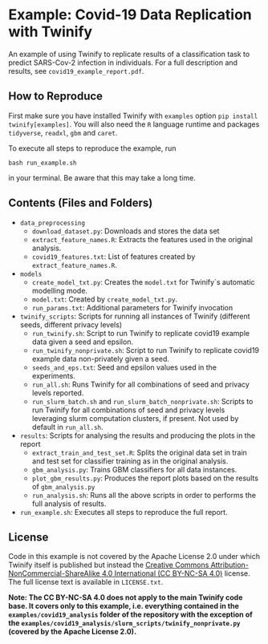 # Example: Covid-19 Data Replication with Twinify

An example of using Twinify to replicate results of a classification task to predict SARS-Cov-2 infection in individuals. For a full description and results, see `covid19_example_report.pdf`.

## How to Reproduce

First make sure you have installed
Twinify with `examples` option `pip install twinify[examples]`. You will
also need the `R` language runtime and packages `tidyverse`, `readxl`, `gbm` and `caret`.

To execute all steps to reproduce the example, run
```
bash run_example.sh
```

in your terminal. Be aware that this may take a long time.

## Contents (Files and Folders)

- `data_preprocessing`
  - `download_dataset.py`: Downloads and stores the data set
  - `extract_feature_names.R`: Extracts the features used in the original analysis.
  - `covid19_features.txt`: List of features created by `extract_feature_names.R`.
- `models`
  - `create_model_txt.py`: Creates the `model.txt` for Twinify`s automatic modelling mode.
  - `model.txt`: Created by `create_model_txt.py`.
  - `run_params.txt`: Additional parameters for Twinify invocation
- `twinify_scripts`: Scripts for running all instances of Twinify (different seeds, different privacy levels)
  - `run_twinify.sh`: Script to run Twinify to replicate covid19 example data given a seed and epsilon.
  - `run_twinify_nonprivate.sh`: Script to run Twinify to replicate covid19 example data non-privately given a seed.
  - `seeds_and_eps.txt`: Seed and epsilon values used in the experiments.
  - `run_all.sh`: Runs Twinify for all combinations of seed and privacy levels reported.
  - `run_slurm_batch.sh` and `run_slurm_batch_nonprivate.sh`: Scripts to run Twinify for all combinations of seed and privacy levels leveraging slurm computation clusters, if present. Not used by default in `run_all.sh`.
- `results`: Scripts for analysing the results and producing the plots in the report
  - `extract_train_and_test_set.R`: Splits the original data set in train and test set for classifier training as in the original analysis.
  - `gbm_analysis.py`: Trains GBM classifiers for all data instances.
  - `plot_gbm_results.py`: Produces the report plots based on the results of `gbm_analysis.py`
  - `run_analysis.sh`: Runs all the above scripts in order to performs the full analysis of results.
- `run_example.sh`: Executes all steps to reproduce the full report.

## License

Code in this example is not covered by the Apache License 2.0 under which Twinify itself is published but instead the [Creative Commons Attribution-NonCommercial-ShareAlike 4.0 International (CC BY-NC-SA 4.0)](https://creativecommons.org/licenses/by-nc-sa/4.0/) license. The full license text is available in `LICENSE.txt`.

**Note: The CC BY-NC-SA 4.0 does not apply to the main Twinify code base. It covers only to this example, i.e. everything contained in the `examples/covid19_analysis` folder of the repository with the exception of the `examples/covid19_analysis/slurm_scripts/twinify_nonprivate.py` (covered by the Apache License 2.0).**